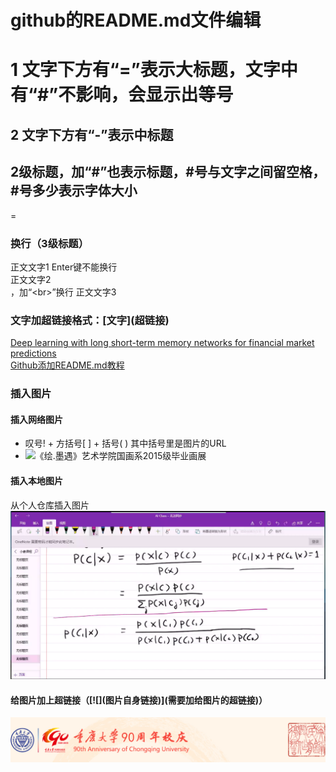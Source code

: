# github的README.md文件编辑
1 文字下方有“=”表示大标题，文字中有“#”不影响，会显示出等号
==
2 文字下方有“-”表示中标题
-
## 2级标题，加“#”也表示标题，#号与文字之间留空格，#号多少表示字体大小
=
### 换行（3级标题）
正文文字1
Enter键不能换行
<br>正文文字2<br>，加“\<br>”换行
正文文字3<br>
### 文字加超链接格式：\[文字](超链接)
[Deep learning with long short-term memory networks for financial market predictions](https://www.onacademic.com/detail/journal_1000040136103710_a078.html)<br>
[Github添加README.md教程](https://www.cnblogs.com/peihao/p/5269153.html "点击跳转")<br>
### 插入图片
#### 插入网络图片
* 叹号! + 方括号[ ] + 括号( ) 其中括号里是图片的URL
* ![《绘.墨遇》艺术学院国画系2015级毕业画展](http://huxi.cqu.edu.cn/static/upfiles/201906/20190603115328436-540-0.jpg)
#### 插入本地图片
从个人仓库插入图片
![](https://github.com/AYjx/cqu301/blob/master/%E8%B4%9D%E5%8F%B6%E6%96%AF.png "贝叶斯公式")
#### 给图片加上超链接（\[\!\[](图片自身链接)](需要加给图片的超链接)）
[![](https://github.com/AYjx/cqu301/blob/master/%E9%87%8D%E5%BA%86%E5%A4%A7%E5%AD%A690%E5%91%A8%E5%B9%B4.jpg)](http://90.cqu.edu.cn/ "重庆大学90周年")

